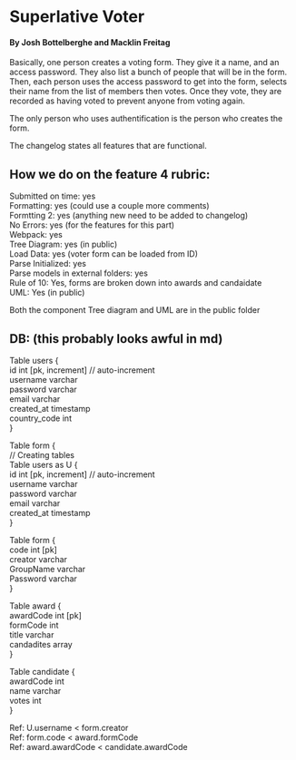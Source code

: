 # Superlative Voter

#### By Josh Bottelberghe and Macklin Freitag

Basically, one person creates a voting form.
They give it a name, and an access password. They
also list a bunch of people that will be in the form.
Then, each person uses the access password to get into the form,
selects their name from the list of members then votes. Once they vote,
they are recorded as having voted to prevent anyone from voting again.

The only person who uses authentification is the person who creates the form.

The changelog states all features that are functional.

## How we do on the feature 4 rubric:

Submitted on time: yes\
Formatting: yes (could use a couple more comments)\
Formtting 2: yes (anything new need to be added to changelog)\
No Errors: yes (for the features for this part)\
Webpack: yes\
Tree Diagram: yes (in public)\
Load Data: yes (voter form can be loaded from ID)\
Parse Initialized: yes\
Parse models in external folders: yes\
Rule of 10: Yes, forms are broken down into awards and candaidate\
UML: Yes (in public)

Both the component Tree diagram and UML are in the public folder

## DB: (this probably looks awful in md)

Table users {\
id int [pk, increment] // auto-increment\
username varchar\
password varchar\
email varchar\
created_at timestamp\
country_code int\
}

Table form {\
// Creating tables\
Table users as U {\
id int [pk, increment] // auto-increment\
username varchar\
password varchar\
email varchar\
created_at timestamp\
}

Table form {\
code int [pk]\
creator varchar\
GroupName varchar\
Password varchar\
}

Table award {\
awardCode int [pk]\
formCode int\
title varchar\
candadites array\
}

Table candidate {\
awardCode int\
name varchar\
votes int\
}

Ref: U.username < form.creator\
Ref: form.code < award.formCode\
Ref: award.awardCode < candidate.awardCode
